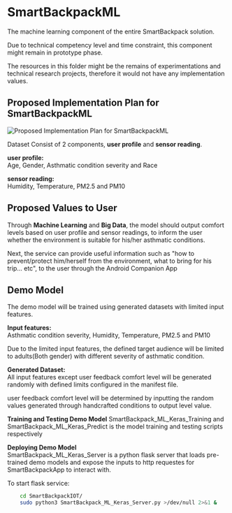 # SmartBackpackML
The machine learning component of the entire SmartBackpack solution. 

Due to technical competency level and time constraint, this component might remain in prototype phase.  

The resources in this folder might be the remains of experimentations and technical research projects, therefore it would not have any implementation values.

## Proposed Implementation Plan for SmartBackpackML
![Proposed Implementation Plan for SmartBackpackML](https://github.com/c0j0s/SmartBackpack/blob/master/Documentations/5_ml_implementation_overview.jpeg)

Dataset Consist of 2 components, __user profile__ and __sensor reading__.

__user profile:__  
Age, Gender, Asthmatic condition severity and Race

__sensor reading:__  
Humidity, Temperature, PM2.5 and PM10

## Proposed Values to User
Through __Machine Learning__ and __Big Data__, the model should output comfort levels based on user profile and sensor readings, to inform the user whether the environment is suitable for his/her asthmatic conditions. 

Next, the service can provide useful information such as "how to prevent/protect him/herself from the environment, what to bring for his trip... etc", to the user through the Android Companion App

## Demo Model
The demo model will be trained using generated datasets with limited input features.  

__Input features:__  
Asthmatic condition severity, Humidity, Temperature, PM2.5 and PM10  

Due to the limited input features, the defined target audience will be limited to adults(Both gender) with different severity of asthmatic condition.

__Generated Dataset:__  
All input features except user feedback comfort level will be generated randomly with defined limits configured in the manifest file.

user feedback comfort level will be determined by inputting the random values generated through handcrafted conditions to output level value.

__Training and Testing Demo Model__
SmartBackpack_ML_Keras_Training and SmartBackpack_ML_Keras_Predict is the model training and testing scripts respectively  

__Deploying Demo Model__  
SmartBackpack_ML_Keras_Server is a python flask server that loads pre-trained demo models and expose the inputs to http requestes for SmartBackpackApp to interact with.  

To start flask service:  
```sh
    cd SmartBackpackIOT/
    sudo python3 SmartBackpack_ML_Keras_Server.py >/dev/null 2>&1 &
```